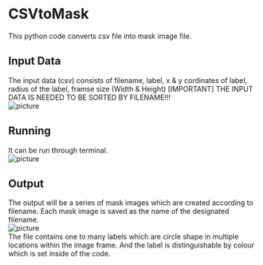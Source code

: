 # CSVtoMask
This python code converts csv file into mask image file.

## Input Data
The input data (csv) consists of filename, label, x & y cordinates of label, radius of the label, framse size (Width & Height)
[IMPORTANT] THE INPUT DATA IS NEEDED TO BE SORTED BY FILENAME!!!\
![picture](https://github.com/boguss1225/CSVtoMask/blob/main/screenshot/screenshot1.png)

## Running 
It can be run through terminal.\
![picture](https://github.com/boguss1225/CSVtoMask/blob/main/screenshot/screenshot2.png)

## Output
The output will be a series of mask images which are created according to filename.
Each mask image is saved as the name of the designated filename.\
![picture](https://github.com/boguss1225/CSVtoMask/blob/main/screenshot/screenshot3.png)\
The file contains one to many labels which are circle shape in multiple locations within the image frame.
And the label is distinguishable by colour which is set inside of the code.
